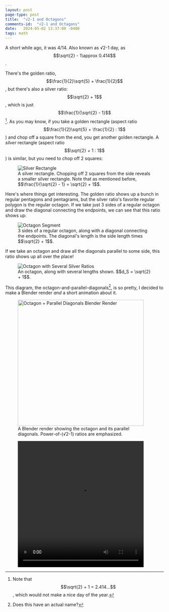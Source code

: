 ```yaml
---
layout: post
page-type: post
title:  "√2-1 and Octagons"
comments-id:  "√2-1 and Octagons"
date:   2024-05-02 13:37:00 -0400
tags: math
---
```

A short while ago, it was 4/14. Also known as √2-1 day, as $$\sqrt{2} - 1\approx 0.414$$.

There's the golden ratio, $$\frac{1}{2}\sqrt{5} + \frac{1}{2}$$, but there's also a silver ratio: $$\sqrt{2} + 1$$, which is just $$\frac{1}{\sqrt{2} - 1}$$[^day].
As you may know, if you take a golden rectangle (aspect ratio $$\frac{1}{2}\sqrt{5} + \frac{1}{2} : 1$$) and chop off a square from the end, you get another golden rectangle.
A *silver* rectangle (aspect ratio $$\sqrt{2} + 1 : 1$$) is similar, but you need to chop off 2 squares:

<div class="figrow">
    <figure>
        <img class="center-img" src="{{ '/assets/posts/sqrt-2-minus-1/silver-rectangle.svg' | relative_url}}"
            alt="Silver Rectangle"/>
        <figcaption>A silver rectangle. Chopping off 2 squares from the side reveals a smaller silver rectangle. Note that as mentioned before,
        $$\frac{1}{\sqrt{2} - 1} = \sqrt{2} + 1$$.</figcaption>
    </figure>
</div>

Here's where things get interesting. The golden ratio shows up a bunch in regular pentagons and pentagrams, but the silver ratio's favorite regular polygon is the regular octagon. If we take just 3 sides of a regular octagon and draw the diagonal connecting the endpoints, we can see that this ratio shows up:

<div class="figrow">
    <figure>
        <img class="center-img" src="{{ '/assets/posts/sqrt-2-minus-1/octagon-segment.svg' | relative_url}}"
            alt="Octagon Segment"/>
        <figcaption>3 sides of a regular octagon, along with a diagonal connecting the endpoints. The diagonal's length is the side length times $$\sqrt{2} + 1$$.</figcaption>
    </figure>
</div>

If we take an octagon and draw all the diagonals parallel to some side, this ratio shows up all over the place!

<div class="figrow">
    <figure>
        <img class="center-img" src="{{ '/assets/posts/sqrt-2-minus-1/octagon.svg' | relative_url}}"
            alt="Octagon with Several Silver Ratios"/>
        <figcaption>An octagon, along with several lengths shown. $$d_S = \sqrt{2} + 1$$.</figcaption>
    </figure>
</div>

This diagram, the octagon-and-parallel-diagonals[^name], is so pretty, I decided to make a Blender render *and* a short animation about it.

<div class="figrow">
    <figure>
        <img class="center-img" width="400" height="400" src="{{ '/assets/posts/sqrt-2-minus-1/pretty-octagon.png' | relative_url}}"
            alt="Octagon + Parallel Diagonals Blender Render"/>
        <figcaption>A Blender render showing the octagon and its parallel diagonals. Power-of-(√2-1) ratios are emphasized.</figcaption>
    </figure>
</div>

<div class="figrow">
    <figure>
        <video controls class="center-img fit-img" width="400" height="400" src="{{ '/assets/posts/sqrt-2-minus-1/octagon-video.mp4' | relative_url}}"
            alt="Octagon Construction Video"/>
        <figcaption>Constructing the octagon + parallel diagonals diagram with side lengths involving √2-1.</figcaption>
    </figure>
</div>

[^day]: Note that $$\sqrt{2} + 1 = 2.414...$$, which would not make a nice day of the year.
[^name]: Does this have an actual name?